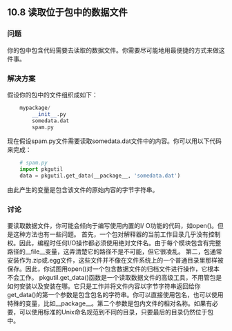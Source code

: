 ## 10.8 读取位于包中的数据文件 ##
### 问题 ###
你的包中包含代码需要去读取的数据文件。你需要尽可能地用最便捷的方式来做这件事。
### 解决方案 ###
假设你的包中的文件组织成如下：
```python
    mypackage/
        __init__.py
        somedata.dat
        spam.py

```
现在假设spam.py文件需要读取somedata.dat文件中的内容。你可以用以下代码来完成：
```python
    # spam.py
    import pkgutil
    data = pkgutil.get_data(__package__, 'somedata.dat')

```
由此产生的变量是包含该文件的原始内容的字节字符串。
### 讨论 ###
要读取数据文件，你可能会倾向于编写使用内置的I/ O功能的代码，如open()。但是这种方法也有一些问题。
首先，一个包对解释器的当前工作目录几乎没有控制权。因此，编程时任何I/O操作都必须使用绝对文件名。由于每个模块包含有完整路径的__file__变量，这弄清楚它的路径不是不可能，但它很凌乱。
第二，包通常安装作为.zip或.egg文件，这些文件并不像在文件系统上的一个普通目录里那样被保存。因此，你试图用open()对一个包含数据文件的归档文件进行操作，它根本不会工作。
pkgutil.get_data()函数是一个读取数据文件的高级工具，不用管包是如何安装以及安装在哪。它只是工作并将文件内容以字节字符串返回给你
get_data()的第一个参数是包含包名的字符串。你可以直接使用包名，也可以使用特殊的变量，比如__package__。第二个参数是包内文件的相对名称。如果有必要，可以使用标准的Unix命名规范到不同的目录，只要最后的目录仍然位于包中。
